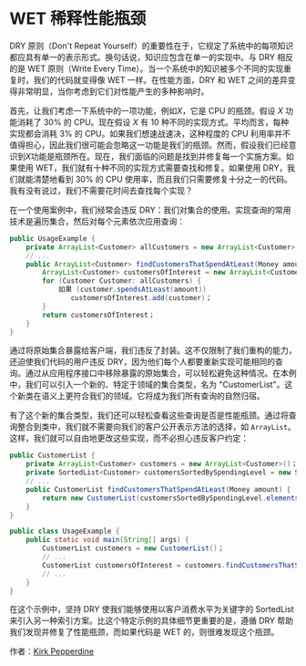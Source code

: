 # WET 稀释性能瓶颈

DRY 原则（Don't Repeat Yourself）的重要性在于，它规定了系统中的每项知识都应具有单一的表示形式。换句话说，知识应包含在单一的实现中。与 DRY 相反的是 WET 原则（Write Every Time）。当一个系统中的知识被多个不同的实现重复时，我们的代码就变得像 WET 一样。在性能方面，DRY 和 WET 之间的差异变得非常明显，当你考虑到它们对性能产生的多种影响时。

首先，让我们考虑一下系统中的一项功能，例如*X*，它是 CPU 的瓶颈。假设 *X* 功能消耗了 30% 的 CPU。现在假设 *X* 有 10 种不同的实现方式。平均而言，每种实现都会消耗 3% 的 CPU。如果我们想速战速决，这种程度的 CPU 利用率并不值得担心，因此我们很可能会忽略这一功能是我们的瓶颈。然而，假设我们已经意识到*X*功能是瓶颈所在。现在，我们面临的问题是找到并修复每一个实施方案。如果使用 WET，我们就有十种不同的实现方式需要查找和修复。如果使用 DRY，我们就能清楚地看到 30% 的 CPU 使用率，而且我们只需要修复十分之一的代码。我有没有说过，我们不需要花时间去查找每个实现？

在一个使用案例中，我们经常会违反 DRY：我们对集合的使用。实现查询的常用技术是遍历集合，然后对每个元素依次应用查询：

```java
public UsageExample {
    private ArrayList<Customer> allCustomers = new ArrayList<Customer>()；
    // ...
    public ArrayList<Customer> findCustomersThatSpendAtLeast(Money amount) {
        ArrayList<Customer> customersOfInterest = new ArrayList<Customer>()；
        for (Customer Customer: allCustomers) {
            如果 (customer.spendsAtLeast(amount))
               customersOfInterest.add(customer)；
        }
        return customersOfInterest；
    }
}
```

通过将原始集合暴露给客户端，我们违反了封装。这不仅限制了我们重构的能力，还迫使我们代码的用户违反 DRY，因为他们每个人都要重新实现可能相同的查询。通过从应用程序接口中移除暴露的原始集合，可以轻松避免这种情况。在本例中，我们可以引入一个新的、特定于领域的集合类型，名为 "CustomerList"。这个新类在语义上更符合我们的领域。它将成为我们所有查询的自然归宿。

有了这个新的集合类型，我们还可以轻松查看这些查询是否是性能瓶颈。通过将查询整合到类中，我们就不需要向我们的客户公开表示方法的选择，如 `ArrayList`。这样，我们就可以自由地更改这些实现，而不必担心违反客户约定：

```java
public CustomerList {
    private ArrayList<Customer> customers = new ArrayList<Customer>()；
    private SortedList<Customer> customersSortedBySpendingLevel = new SortedList<Customer>()；
    // ...
    public CustomerList findCustomersThatSpendAtLeast(Money amount) {
        return new CustomerList(customersSortedBySpendingLevel.elementsLargerThan(amount))；
    }
}

public class UsageExample {
    public static void main(String[] args) {
        CustomerList customers = new CustomerList()；
        // ...
        CustomerList customersOfInterest = customers.findCustomersThatSpendAtLeast(someMinimalAmount)；
        // ...
    }
}
```

在这个示例中，坚持 DRY 使我们能够使用以客户消费水平为关键字的 SortedList 来引入另一种索引方案。比这个特定示例的具体细节更重要的是，遵循 DRY 帮助我们发现并修复了性能瓶颈，而如果代码是 WET 的，则很难发现这个瓶颈。

作者：[Kirk Pepperdine](http://programmer.97things.oreilly.com/wiki/index.php/Kirk_Pepperdine)